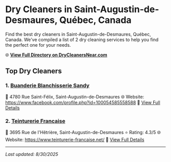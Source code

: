 # Dry Cleaners in Saint-Augustin-de-Desmaures, Québec, Canada

Find the best dry cleaners in Saint-Augustin-de-Desmaures, Québec, Canada. We've compiled a list of 2 dry cleaning services to help you find the perfect one for your needs.

🌐 **[View Full Directory on DryCleanersNear.com](https://drycleanersnear.com/city/Canada/Qu%C3%A9bec/Saint-Augustin-de-Desmaures)**

## Top Dry Cleaners

### 1. [Buanderie Blanchisserie Sandy](https://drycleanersnear.com/dryCleaner/68a7cfab606e51ce7f219923/buanderie-blanchisserie-sandy)
📍 4780 Rue Saint-Félix, Saint-Augustin-de-Desmaures
🌐 Website: https://www.facebook.com/profile.php?id=100054585558588
🔗 [View Full Details](https://drycleanersnear.com/dryCleaner/68a7cfab606e51ce7f219923/buanderie-blanchisserie-sandy)

### 2. [Teinturerie Francaise](https://drycleanersnear.com/dryCleaner/68a7d01a606e51ce7f219fd1/teinturerie-francaise)
📍 3695 Rue de l'Hêtrière, Saint-Augustin-de-Desmaures
⭐ Rating: 4.3/5
🌐 Website: https://www.teinturerie-francaise.net/
🔗 [View Full Details](https://drycleanersnear.com/dryCleaner/68a7d01a606e51ce7f219fd1/teinturerie-francaise)


---

*Last updated: 8/30/2025*
